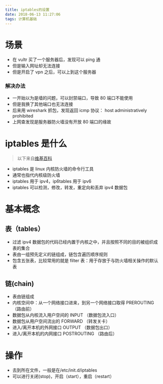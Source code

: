 ```yaml
---
title: iptables的设置
date: 2018-06-13 11:27:06
tags: 计算机基础
---
```


# 场景

* 在 vultr 买了一个服务器后，发现可以 ping 通
* 但是输入网址却无法连接
* 但是开启了 vpn 之后，可以上到这个服务器

### 解决办法

* 一开始以为是墙的问题，可以封禁端口，导致 80 端口不能使用
* 但是我换了其他端口也无法连接
* 后来用 wireshark 抓包，发现返回 icmp 协议： host administratively prohibited
* 上网查发现是服务器防火墙没有开放 80 端口的缘故

# iptables 是什么

> 以下来自[维基百科](<https://wiki.archlinux.org/index.php/Iptables_(%E7%AE%80%E4%BD%93%E4%B8%AD%E6%96%87)>)

* iptables 是 linux 内核防火墙的命令行工具
* 通常也指代内核级防火墙
* iptables 用于 ipv4，ip6tables 用于 ipv6
* iptables 可以检测，修改，转发，重定向和丢弃 ipv4 数据包

# 基本概念

## 表（tables）

* 过滤 ipv4 数据包的代码已经内置于内核之中，并且按照不同的目的被组织成表的集合
* 表由一组预先定义的链组成，链包含遍历顺序规则
* 包含五张表，比较常用的就是 filter 表：用于存放于与防火墙相关操作的默认表

## 链(chain)

* 表由链组成
* 内核空间中：从一个网络接口进来，到另一个网络接口取得 PREROUTING（路由前）
* 数据包从内核流入用户空间的 INPUT （数据包流入口）
* 数据包从用户空间流出的 FORWARD （转发关卡）
* 进入/离开本机的外网接口 OUTPUT （数据包出口）
* 进入/离开本机的内网接口 POSTROUTING （路由后）

# 操作

* 去到所在文件，一般是在/etc/init.d/iptables
* 可以进行关闭(stop)，开启（start），重启（restart）
